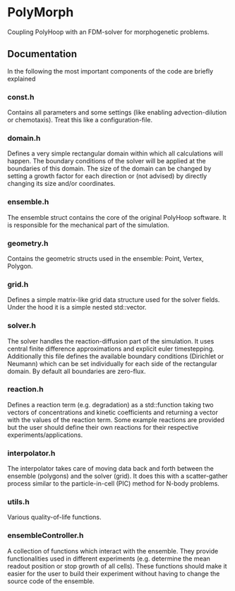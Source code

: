 # PolyMorph
Coupling PolyHoop with an FDM-solver for morphogenetic problems. 

## Documentation

In the following the most important components of the code are briefly explained

### const.h
Contains all parameters and some settings (like enabling advection-dilution or chemotaxis). Treat this like a configuration-file. 

### domain.h
Defines a very simple rectangular domain within which all calculations will happen. The boundary conditions of the solver will be applied at the boundaries of this domain. The size of the domain can be changed by setting a growth factor for each direction or  (not advised) by directly changing its size and/or coordinates.  

### ensemble.h
The ensemble struct contains the core of the original PolyHoop software. It is responsible for the mechanical part of the simulation. 

### geometry.h
Contains the geometric structs used in the ensemble: Point, Vertex, Polygon. 

### grid.h
Defines a simple matrix-like grid data structure used for the solver fields. Under the hood it is a simple nested std::vector. 

### solver.h
The solver handles the reaction-diffusion part of the simulation. It uses central finite difference approximations and explicit euler timestepping. 
Additionally this file defines the available boundary conditions (Dirichlet or Neumann) which can be set individually for each side of the rectangular domain. By default all boundaries are zero-flux.

### reaction.h
Defines a reaction term (e.g. degradation) as a std::function taking two vectors of concentrations and kinetic coefficients and returning a vector with the values of the reaction term. Some example reactions are provided but the user should define their own reactions for their respective experiments/applications. 

### interpolator.h
The interpolator takes care of moving data back and forth between the ensemble (polygons) and the solver (grid). It does this with a scatter-gather process similar to the particle-in-cell (PIC) method for N-body problems.  

### utils.h
Various quality-of-life functions.

### ensembleController.h
A collection of functions which interact with the ensemble. They provide functionalities used in different experiments (e.g. determine the mean readout position or stop growth of all cells). These functions should make it easier for the user to build their experiment without having to change the source code of the ensemble. 




